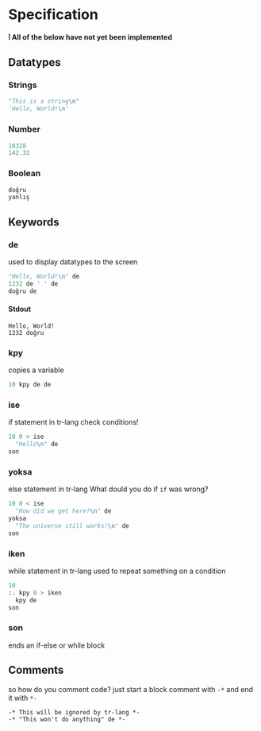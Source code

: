 # Specification

#### ❕ All of the below have not yet been implemented

## Datatypes

### Strings

```py
"This is a string\n"
'Hello, World!\n'
```

### Number

```py
10328
142.32
```

### Boolean

```py
doğru
yanlış
```
## Keywords

### de
used to display datatypes to the screen
```py
"Hello, World!\n" de
1232 de ' ' de
doğru de
```
#### Stdout
```stdout
Hello, World!
1232 doğru
```

### kpy
copies a variable
```py
10 kpy de de
```

### ise
if statement in tr-lang
check conditions!
```py
10 0 > ise
  "Hello\n" de
son
```

### yoksa
else statement in tr-lang
What dould you do if `if` was wrong?
```py
10 0 < ise
  "How did we get here?\n" de
yoksa
  "The universe still works!\n" de
son
```

### iken
while statement in tr-lang
used to repeat something on a condition
```py
10
:. kpy 0 > iken
  kpy de
son
```

### son
ends an if-else or while block

## Comments
so how do you comment code? just start a block comment with `-*` and end it with `*-`
```
-* This will be ignored by tr-lang *-
-* "This won't do anything" de *-
```